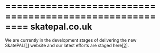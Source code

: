 ========================================================
skatepal.co.uk
========================================================
We are currently in the development stages of delivering the new SkatePAL[[1]] website
and our latest efforts are staged here[[2]].


[1]: https://www.skatepal.co.uk
[2]: http://skatepal-app.herokuapp.com/
